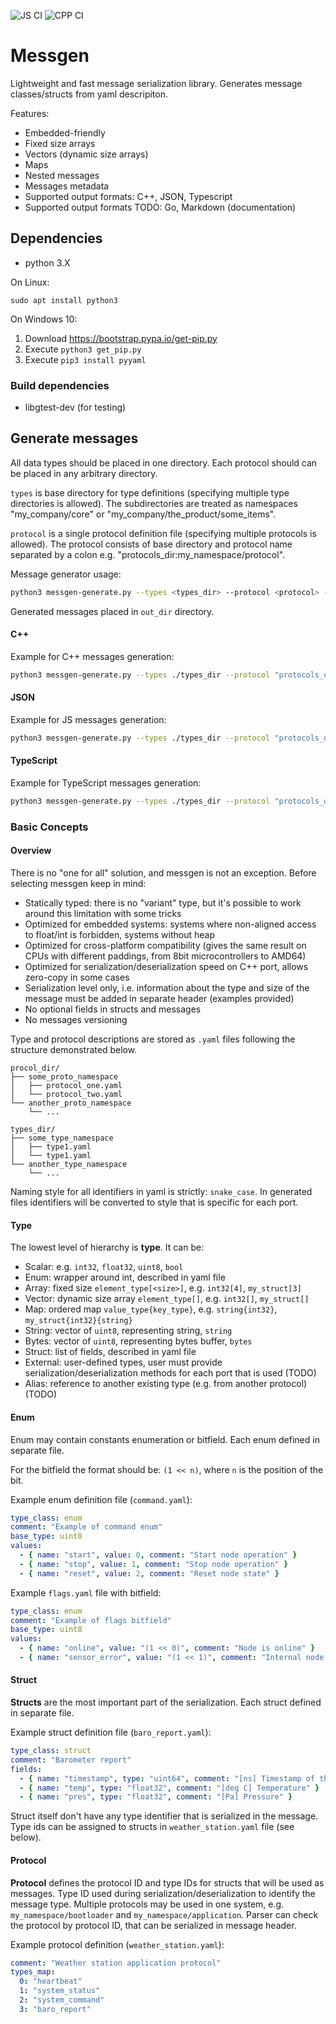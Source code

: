 ![JS CI](https://github.com/pavletto/messgen/actions/workflows/js.yml/badge.svg)
![CPP CI](https://github.com/pavletto/messgen/actions/workflows/cpp.yml/badge.svg)

# Messgen

Lightweight and fast message serialization library.
Generates message classes/structs from yaml descripiton.

Features:

- Embedded-friendly
- Fixed size arrays
- Vectors (dynamic size arrays)
- Maps
- Nested messages
- Messages metadata
- Supported output formats: C++, JSON, Typescript
- Supported output formats TODO: Go, Markdown (documentation)

## Dependencies

- python 3.X

On Linux:

```
sudo apt install python3
```

On Windows 10:

1. Download https://bootstrap.pypa.io/get-pip.py
2. Execute `python3 get_pip.py`
3. Execute `pip3 install pyyaml`

### Build dependencies

- libgtest-dev (for testing)

## Generate messages

All data types should be placed in one directory. Each protocol should can be placed in any arbitrary directory.

`types` is base directory for type definitions (specifying multiple type directories is allowed). The subdirectories are treated as namespaces "my_company/core" or "my_company/the_product/some_items".

`protocol` is a single protocol definition file (specifying multiple protocols is allowed). The protocol consists of base directory and protocol name separated by a colon e.g. "protocols_dir:my_namespace/protocol".

Message generator usage:

```bash
python3 messgen-generate.py --types <types_dir> --protocol <protocol> --lang <lang> --outdir <out_dir> [--options key1=value1,key2=value2,...]
```

Generated messages placed in `out_dir` directory.

#### C++

Example for C++ messages generation:

```bash
python3 messgen-generate.py --types ./types_dir --protocol "protocols_dir:my_namespace/my_protocol" --lang cpp --outdir out/cpp --options cpp_standard=20
```

#### JSON

Example for JS messages generation:

```bash
python3 messgen-generate.py --types ./types_dir --protocol "protocols_dir:my_namespace/my_protocol" --lang json --outdir out/json
```

#### TypeScript

Example for TypeScript messages generation:

```bash
python3 messgen-generate.py --types ./types_dir --protocol "protocols_dir:my_namespace/my_protocol" --lang ts --outdir out/ts
```

### Basic Concepts

#### Overview

There is no "one for all" solution, and messgen is not an exception.
Before selecting messgen keep in mind:

- Statically typed: there is no "variant" type, but it's possible to work around this limitation with some tricks
- Optimized for embedded systems: systems where non-aligned access to float/int is forbidden, systems without heap
- Optimized for cross-platform compatibility (gives the same result on CPUs with different paddings, from 8bit microcontrollers to AMD64)
- Optimized for serialization/deserialization speed on C++ port, allows zero-copy in some cases
- Serialization level only, i.e. information about the type and size of the message must be added in separate header (examples provided)
- No optional fields in structs and messages
- No messages versioning


Type and protocol descriptions are stored as `.yaml` files following the structure demonstrated below.

```
procol_dir/
├── some_proto_namespace
│   ├── protocol_one.yaml
│   └── protocol_two.yaml
└── another_proto_namespace
    └── ...
```

```
types_dir/
├── some_type_namespace
│   ├── type1.yaml
│   └── type1.yaml
└── another_type_namespace
    └── ...
```

Naming style for all identifiers in yaml is strictly: `snake_case`.
In generated files identifiers will be converted to style that is specific for each port.

#### Type

The lowest level of hierarchy is **type**. It can be:

- Scalar: e.g. `int32`, `float32`, `uint8`, `bool`
- Enum: wrapper around int, described in yaml file
- Array: fixed size `element_type[<size>]`, e.g. `int32[4]`, `my_struct[3]`
- Vector: dynamic size array `element_type[]`, e.g. `int32[]`, `my_struct[]`
- Map: ordered map `value_type{key_type}`, e.g. `string{int32}`, `my_struct{int32}{string}`
- String: vector of `uint8`, representing string, `string`
- Bytes: vector of `uint8`, representing bytes buffer, `bytes`
- Struct: list of fields, described in yaml file
- External: user-defined types, user must provide serialization/deserialization methods for each port that is used (TODO)
- Alias: reference to another existing type (e.g. from another protocol) (TODO)

#### Enum

Enum may contain constants enumeration or bitfield.
Each enum defined in separate file.

For the bitfield the format should be: `(1 << n)`, where `n` is the position of the bit.

Example enum definition file (`command.yaml`):
```yaml
type_class: enum
comment: "Example of command enum"
base_type: uint8
values:
  - { name: "start", value: 0, comment: "Start node operation" }
  - { name: "stop", value: 1, comment: "Stop node operation" }
  - { name: "reset", value: 2, comment: "Reset node state" }
```

Example `flags.yaml` file with bitfield:
```yaml
type_class: enum
comment: "Example of flags bitfield"
base_type: uint8
values:
  - { name: "online", value: "(1 << 0)", comment: "Node is online" }
  - { name: "sensor_error", value: "(1 << 1)", comment: "Internal node error" }
```

#### Struct

**Structs** are the most important part of the serialization.
Each struct defined in separate file.

Example struct definition file (`baro_report.yaml`):
```yaml
type_class: struct
comment: "Barometer report"
fields:
  - { name: "timestamp", type: "uint64", comment: "[ns] Timestamp of the measurement" }
  - { name: "temp", type: "float32", comment: "[deg C] Temperature" }
  - { name: "pres", type: "float32", comment: "[Pa] Pressure" }
```

Struct itself don't have any type identifier that is serialized in the message.
Type ids can be assigned to structs in `weather_station.yaml` file (see below).

#### Protocol

**Protocol** defines the protocol ID and type IDs for structs that will be used as messages.
Type ID used during serialization/deserialization to identify the message type.
Multiple protocols may be used in one system, e.g. `my_namespace/bootloader` and `my_namespace/application`.
Parser can check the protocol by protocol ID, that can be serialized in message header.

Example protocol definition (`weather_station.yaml`):

```yaml
comment: "Weather station application protocol"
types_map:
  0: "heartbeat"
  1: "system_status"
  2: "system_command"
  3: "baro_report"
```
